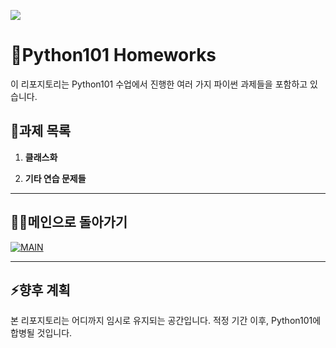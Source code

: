 <p align>
  <img src = "https://capsule-render.vercel.app/api?type=blur&height=200&color=gradient&text=PYTHON%20HOMEWORK&descAlign=59&section=header">
  
# 📄Python101 Homeworks

이 리포지토리는 Python101 수업에서 진행한 여러 가지 파이썬 과제들을 포함하고 있습니다. 

## 🎉과제 목록
  
1. **클래스화**     

2. **기타 연습 문제들**

---

##  👨‍💻메인으로 돌아가기
[![MAIN](https://img.shields.io/badge/MAIN?style=plastic&logo=C&logoColor=white&labelColor=black)](https://github.com/skwjdgh/)

---
## ⚡️향후 계획

본 리포지토리는 어디까지 임시로 유지되는 공간입니다. 적정 기간 이후, Python101에 합병될 것입니다.

